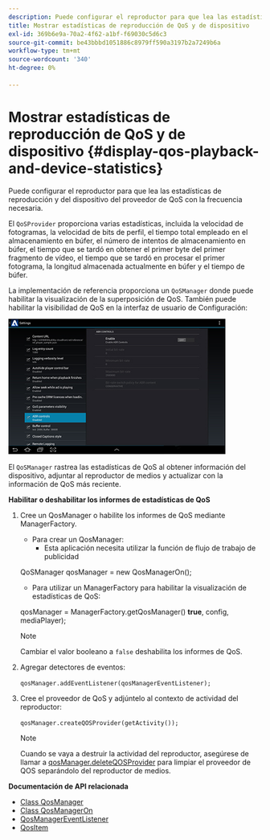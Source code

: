 ```yaml
---
description: Puede configurar el reproductor para que lea las estadísticas de reproducción y del dispositivo del proveedor de QoS con la frecuencia necesaria.
title: Mostrar estadísticas de reproducción de QoS y de dispositivo
exl-id: 369b6e9a-70a2-4f62-a1bf-f69030c5d6c3
source-git-commit: be43bbbd1051886c8979ff590a3197b2a7249b6a
workflow-type: tm+mt
source-wordcount: '340'
ht-degree: 0%

---
```


# Mostrar estadísticas de reproducción de QoS y de dispositivo {#display-qos-playback-and-device-statistics}

Puede configurar el reproductor para que lea las estadísticas de reproducción y del dispositivo del proveedor de QoS con la frecuencia necesaria.

El `QoSProvider` proporciona varias estadísticas, incluida la velocidad de fotogramas, la velocidad de bits de perfil, el tiempo total empleado en el almacenamiento en búfer, el número de intentos de almacenamiento en búfer, el tiempo que se tardó en obtener el primer byte del primer fragmento de vídeo, el tiempo que se tardó en procesar el primer fotograma, la longitud almacenada actualmente en búfer y el tiempo de búfer.

La implementación de referencia proporciona un `QoSManager` donde puede habilitar la visualización de la superposición de QoS. También puede habilitar la visibilidad de QoS en la interfaz de usuario de Configuración:

![](assets/qos-configuration.jpg)

El `QoSManager` rastrea las estadísticas de QoS al obtener información del dispositivo, adjuntar al reproductor de medios y actualizar con la información de QoS más reciente.

**Habilitar o deshabilitar los informes de estadísticas de QoS**

1. Cree un QosManager o habilite los informes de QoS mediante ManagerFactory.

   * Para crear un QosManager:
      * Esta aplicación necesita utilizar la función de flujo de trabajo de publicidad

   QoSManager qosManager = new QosManagerOn();

   * Para utilizar un ManagerFactory para habilitar la visualización de estadísticas de QoS:

   qosManager = ManagerFactory.getQosManager()
   <b>true</b>, config, mediaPlayer);

   >[!NOTE]
   >
   >Cambiar el valor booleano a `false` deshabilita los informes de QoS.

2. Agregar detectores de eventos:

   `qosManager.addEventListener(qosManagerEventListener);`

3. Cree el proveedor de QoS y adjúntelo al contexto de actividad del reproductor:

   `qosManager.createQOSProvider(getActivity());`

   >[!NOTE]
   >
   >Cuando se vaya a destruir la actividad del reproductor, asegúrese de llamar a [qosManager.deleteQOSProvider](https://help.adobe.com/en_US/primetime/reference_implementation/android/javadoc/com/adobe/primetime/reference/manager/QosManager.html#destroyQOSProvider()) para limpiar el proveedor de QOS separándolo del reproductor de medios.

**Documentación de API relacionada**

* [Class QosManager](https://help.adobe.com/en_US/primetime/api/reference_implementation/android/javadoc/com/adobe/primetime/reference/manager/QosManager.html)
* [Class QosManagerOn](https://help.adobe.com/en_US/primetime/api/reference_implementation/android/javadoc/com/adobe/primetime/reference/manager/QosManagerOn.html)
* [QosManagerEventListener](https://help.adobe.com/en_US/primetime/api/reference_implementation/android/javadoc/com/adobe/primetime/reference/manager/QosManager.QosManagerEventListener.html)
* [QosItem](https://help.adobe.com/en_US/primetime/api/reference_implementation/android/javadoc/com/adobe/primetime/reference/manager/QosManager.QosItem.html)
